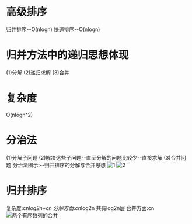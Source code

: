 # 高级排序
归并排序--O(nlogn)
快速排序--O(nlogn)
# 归并方法中的递归思想体现
(1)分解
(2)递归求解
(3)合并
# 复杂度
O(nlogn^2)
# 分治法
(1)分解子问题
(2)解决这些子问题--直至分解的问题比较少--直接求解
(3)合并问题
分治法图示:--归并排序的分解与合并思想
![1](https://blog-1-1256491104.cos.ap-chengdu.myqcloud.com/20190824151953.png)
![2](https://blog-1-1256491104.cos.ap-chengdu.myqcloud.com/20190824152043.png)

# 归并排序
复杂度:cn*log2n+cn
分解方面:cn*log2n   共有log2n层
合并方面:cn
![两个有序数列的合并](https://blog-1-1256491104.cos.ap-chengdu.myqcloud.com/20190824145946.png)


